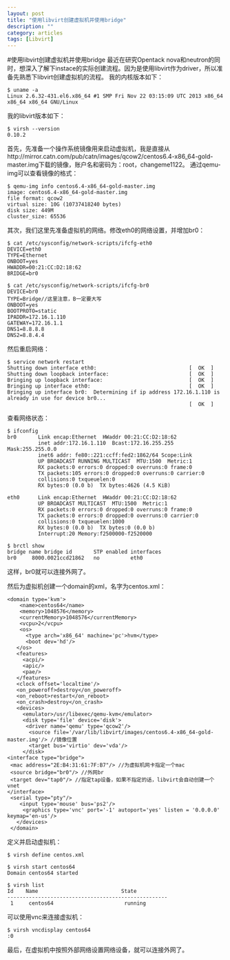 ```yaml
---
layout: post
title: "使用libvirt创建虚拟机并使用bridge"
description: ""
category: articles
tags: [Libvirt]
---
```

#使用libvirt创建虚拟机并使用bridge
最近在研究Opentack nova和neutron的同时，想深入了解下instace的实际创建流程。因为是使用libvirt作为driver，所以准备先熟悉下libvirt创建虚拟机的流程。
我的内核版本如下：

    $ uname -a
    Linux 2.6.32-431.el6.x86_64 #1 SMP Fri Nov 22 03:15:09 UTC 2013 x86_64 x86_64 x86_64 GNU/Linux

我的libvirt版本如下：

    $ virsh --version
    0.10.2
    
首先，先准备一个操作系统镜像用来启动虚拟机，我是直接从http://mirror.catn.com/pub/catn/images/qcow2/centos6.4-x86_64-gold-master.img下载的镜像，账户名和密码为：root，changeme1122。
通过qemu-img可以查看镜像的格式：

    $ qemu-img info centos6.4-x86_64-gold-master.img
    image: centos6.4-x86_64-gold-master.img
    file format: qcow2
    virtual size: 10G (10737418240 bytes)
    disk size: 449M
    cluster_size: 65536
    
其次，我们这里先准备虚拟机的网络。修改eth0的网络设置，并增加br0：

    $ cat /etc/sysconfig/network-scripts/ifcfg-eth0
    DEVICE=eth0
    TYPE=Ethernet
    ONBOOT=yes
    HWADDR=00:21:CC:D2:18:62
    BRIDGE=br0
    
    $ cat /etc/sysconfig/network-scripts/ifcfg-br0
    DEVICE=br0
    TYPE=Bridge//这里注意，B一定要大写
    ONBOOT=yes
    BOOTPROTO=static
    IPADDR=172.16.1.110
    GATEWAY=172.16.1.1
    DNS1=8.8.8.8
    DNS2=8.8.4.4
    
然后重启网络：

    $ service network restart
    Shutting down interface eth0:                              [  OK  ]
    Shutting down loopback interface:                          [  OK  ]
    Bringing up loopback interface:                            [  OK  ]
    Bringing up interface eth0:                                [  OK  ]
    Bringing up interface br0:  Determining if ip address 172.16.1.110 is already in use for device br0...
                                                               [  OK  ]
                                                             
查看网络状态：

    $ ifconfig
    br0       Link encap:Ethernet  HWaddr 00:21:CC:D2:18:62  
              inet addr:172.16.1.110  Bcast:172.16.255.255  Mask:255.255.0.0
              inet6 addr: fe80::221:ccff:fed2:1862/64 Scope:Link
              UP BROADCAST RUNNING MULTICAST  MTU:1500  Metric:1
              RX packets:0 errors:0 dropped:0 overruns:0 frame:0
              TX packets:105 errors:0 dropped:0 overruns:0 carrier:0
              collisions:0 txqueuelen:0 
              RX bytes:0 (0.0 b)  TX bytes:4626 (4.5 KiB)
    
    eth0      Link encap:Ethernet  HWaddr 00:21:CC:D2:18:62  
              UP BROADCAST MULTICAST  MTU:1500  Metric:1
              RX packets:0 errors:0 dropped:0 overruns:0 frame:0
              TX packets:0 errors:0 dropped:0 overruns:0 carrier:0
              collisions:0 txqueuelen:1000 
              RX bytes:0 (0.0 b)  TX bytes:0 (0.0 b)
              Interrupt:20 Memory:f2500000-f2520000 
              
    $ brctl show
    bridge name	bridge id		STP enabled	interfaces
    br0		8000.0021ccd21862	no		    eth0
    
这样，br0就可以连接外网了。

然后为虚拟机创建一个domain的xml，名字为centos.xml：

    <domain type='kvm'>
        <name>centos64</name> 
        <memory>1048576</memory> 
        <currentMemory>1048576</currentMemory> 
        <vcpu>2</vcpu>
        <os>
          <type arch='x86_64' machine='pc'>hvm</type>
          <boot dev='hd'/> 
       </os>
       <features>
         <acpi/>
         <apic/>
         <pae/>
       </features>
       <clock offset='localtime'/>
       <on_poweroff>destroy</on_poweroff>
       <on_reboot>restart</on_reboot>
       <on_crash>destroy</on_crash>
       <devices>
         <emulator>/usr/libexec/qemu-kvm</emulator>
         <disk type='file' device='disk'>
          <driver name='qemu' type='qcow2'/>
           <source file='/var/lib/libvirt/images/centos6.4-x86_64-gold-master.img'/> //镜像位置
           <target bus='virtio' dev='vda'/>
         </disk>
	<interface type="bridge">
	 <mac address="2E:B4:31:61:7F:B7"/> //为虚拟机网卡指定一个mac
	 <source bridge="br0"/> //外网br
	 <target dev="tap0"/> //指定tap设备，如果不指定的话，libvirt会自动创建一个vnet
	</interface>
	 <serial type="pty"/>
        <input type='mouse' bus='ps2'/>
         <graphics type='vnc' port='-1' autoport='yes' listen = '0.0.0.0' keymap='en-us'/>
       </devices>
     </domain>

定义并启动虚拟机：

    $ virsh define centos.xml
    
    $ virsh start centos64 
    Domain centos64 started
    
    $ virsh list
    Id    Name                           State
    ----------------------------------------------------
     1     centos64                       running
     
可以使用vnc来连接虚拟机：

    $ virsh vncdisplay centos64
    :0
最后，在虚拟机中按照外部网络设置网络设备，就可以连接外网了。



